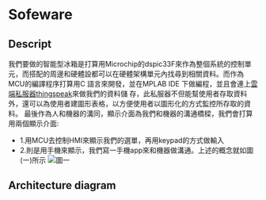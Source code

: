 # Sofeware
## Descript
   我們要做的智能型冰箱是打算用Microchip的dspic33F來作為整個系統的控制單元，而搭配的周邊和硬體設都可以在硬體架構單元內找尋到相關資料。而作為MCU的編譯程序打算用C 語言來開發，並在MPLAB IDE 下做編程，並且會連上[雲端私服器thingspeak]( https://thingspeak.com/apps)來做我們的資料儲      存，此私服器不但能幫使用者存取資料外，還可以為使用者建圖形表格，以方便使用者以圖形化的方式監控所存取的資料。
   最後作為人和機器的溝同，顯示介面為我們和機器的溝通橋樑，我們會打算用兩個顯示介面:     
   * 1.用MCU去控制HMI來顯示我們的選單，再用keypad的方式做輸入 
   * 2.則是用手機來顯示，我們寫一手機app來和機器做溝通。上述的概念就如圖(一)所示
   ![圖一](fresh_food/phtot1.png)
## Architecture diagram
